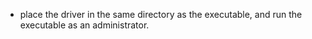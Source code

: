 
* place the driver in the same directory as the executable, and run the executable as an administrator.
